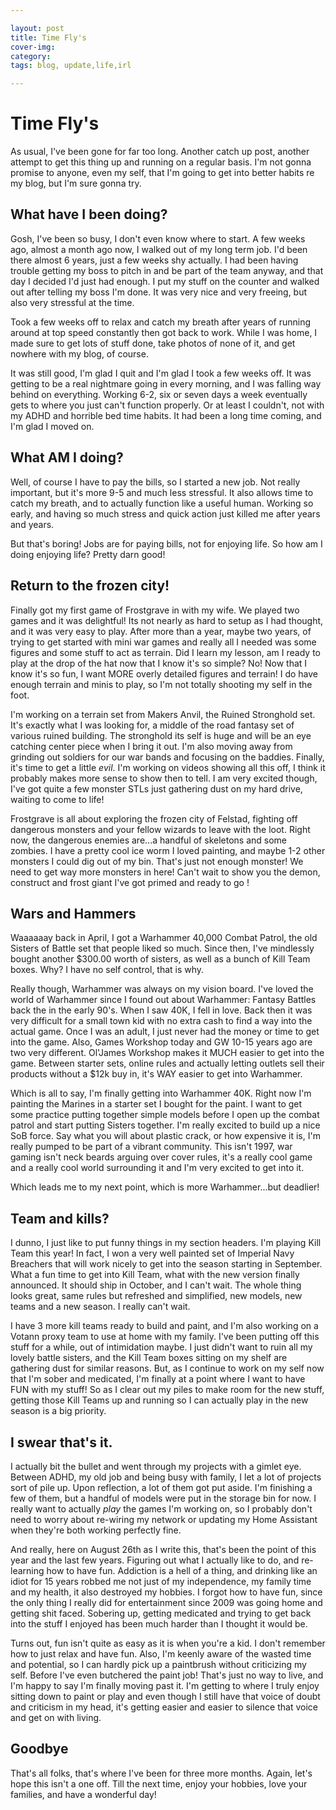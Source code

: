 ```yaml
---

layout: post
title: Time Fly's
cover-img:
category:
tags: blog, update,life,irl

---
```


# Time Fly's

As usual, I've been gone for far too long. Another catch up post, another attempt to get this thing up and running on a regular basis. I'm not gonna promise to anyone, even my self, that I'm going to get into better habits re my blog, but I'm sure gonna try. 


## What have I been doing?

Gosh, I've been so busy, I don't even know where to start. A few weeks ago, almost a month ago now, I walked out of my long term job. I'd been there almost 6 years, just a few weeks shy actually. I had been having trouble getting my boss to pitch in and be part of the team anyway, and that day I decided I'd just had enough. I put my stuff on the counter and walked out after telling my boss I'm done. It was very nice and very freeing, but also very stressful at the time. 

Took a few weeks off to relax and catch my breath after years of running around at top speed constantly then got back to work. While I was home, I made sure to get lots of stuff done, take photos of none of it, and get nowhere with my blog, of course. 

It was still good, I'm glad I quit and I'm glad I took a few weeks off. It was getting to be a real nightmare going in every morning, and I was falling way behind on everything. Working 6-2, six or seven days a week eventually gets to where you just can't function properly. Or at least I couldn't, not with my ADHD and horrible bed time habits. It had been a long time coming, and I'm glad I moved on. 

## What AM I doing?

Well, of course I have to pay the bills, so I started a new job. Not really important, but it's more 9-5 and much less stressful. It also allows time to catch my breath, and to actually function like a useful human. Working so early, and having so much stress and quick action just killed me after years and years. 

But that's boring! Jobs are for paying bills, not for enjoying life. So how am I doing enjoying life? Pretty darn good! 

## Return to the frozen city! 

Finally got my first game of Frostgrave in with my wife. We played two games and it was delightful! Its not nearly as hard to setup as I had thought, and it was very easy to play. After more than a year, maybe two years, of trying to get started with mini war games and really all I needed was some figures and some stuff to act as terrain. Did I learn my lesson, am I ready to play at the drop of the hat now that I know it's so simple? No! Now that I know it's so fun, I want MORE overly detailed figures and terrain! I  do have enough terrain and minis to play, so I'm not totally shooting my self in the foot. 

I'm working on a terrain set from Makers Anvil, the Ruined Stronghold set. It's exactly what I was looking for, a middle of the road fantasy set of various ruined building. The stronghold its self is huge and will be an eye catching center piece when I bring it out. I'm also moving away from grinding out soldiers for our war bands and focusing on the baddies. Finally, it's time to get a little *evil*. I'm working on videos showing all this off, I think it probably makes more sense to show then to tell. I am very excited though, I've got quite a few monster STLs just gathering dust on my hard drive, waiting to come to life!

Frostgrave is all about exploring the frozen city of Felstad, fighting off dangerous monsters and your fellow wizards to leave with the loot. Right now, the dangerous enemies are...a handful of skeletons and some zombies. I have a pretty cool ice worm I loved painting, and maybe 1-2 other monsters I could dig out of my bin. That's just not enough monster! We need to get way more monsters in here! Can't wait to show you the demon, construct and frost giant I've got primed and ready to go !

## Wars and Hammers

Waaaaaay back in April, I got a Warhammer 40,000 Combat Patrol, the old Sisters of Battle set that people liked so much. Since then, I've mindlessly bought another $300.00 worth of sisters, as well as a bunch of Kill Team boxes. Why? I have no self control, that is why. 

Really though, Warhammer was always on my vision board. I've loved the world of Warhammer since I found out about Warhammer: Fantasy Battles back the in the early 90's. When I saw 40K, I fell in love. Back then it was very difficult for a small town kid with no extra cash to find a way into the actual game. Once I was an adult, I just never had the money or time to get into the game. Also, Games Workshop today and GW 10-15 years ago are two very different. Ol'James Workshop makes it MUCH easier to get into the game. Between starter sets, online rules and actually letting outlets sell their products without a $12k buy in, it's WAY easier to get into Warhammer. 

Which is all to say, I'm finally getting into Warhammer 40K. Right now I'm painting the Marines in a starter set I bought for the paint. I want to get some practice putting together simple models before I open up the combat patrol and start putting Sisters together. I'm really excited to build up a nice SoB force. Say what you will about plastic crack, or how expensive it is, I'm really pumped to be part of a vibrant community. This isn't 1997, war gaming isn't neck beards arguing over cover rules, it's a really cool game and a really cool world surrounding it and I'm very excited to get into it. 

Which leads me to my next point, which is more Warhammer...but deadlier!

## Team and kills? 

I dunno, I just like to put funny things in my section headers. I'm playing Kill Team this year! In fact, I won a very well painted set of Imperial Navy Breachers that will work nicely to get into the season starting in September. What a fun time to get into Kill Team, what with the new version finally announced. It should ship in October, and I can't wait. The whole thing looks great, same rules but refreshed and simplified, new models, new teams and a new season. I really can't wait. 

I have 3 more kill teams ready to build and paint, and I'm also working on a Votann proxy team to use at home with my family. I've been putting off this stuff for a while, out of intimidation maybe. I just didn't want to ruin all my lovely battle sisters, and the Kill Team boxes sitting on my shelf are gathering dust for similar reasons. But, as I continue to work on my self now that I'm sober and medicated, I'm finally at a point where I want to have FUN with my stuff! So as I clear out my piles to make room for the new stuff, getting those Kill Teams up and running so I can actually play in the new season is a big priority. 

## I swear that's it. 

I actually bit the bullet and went through my projects with a gimlet eye. Between ADHD, my old job and being busy with family, I let a lot of projects sort of pile up. Upon reflection, a lot of them got put aside. I'm finishing a few of them, but a handful of models were put in the storage bin for now. I really want to actually *play* the games I'm working on, so I probably don't need to worry about re-wiring my network or updating my Home Assistant when they're both working perfectly fine. 

And really, here on August 26th as I write this, that's been the point of this year and the last few years. Figuring out what I actually like to do, and re-learning how to have fun. Addiction is a hell of a thing, and drinking like an idiot for 15 years robbed me not just of my independence, my family time and my health, it also destroyed my hobbies. I forgot how to have fun, since the only thing I really did for entertainment since 2009 was going home and getting shit faced. Sobering up, getting medicated and trying to get back into the stuff I enjoyed has been much harder than I thought it would be. 

Turns out, fun isn't quite as easy as it is when you're a kid. I don't remember how to just relax and have fun. Also, I'm keenly aware of the wasted time and potential, so I can hardly pick up a paintbrush without criticizing my self. Before I've even butchered the paint job! That's just no way to live, and I'm happy to say I'm finally moving past it. I'm getting to where I truly enjoy sitting down to paint or play and even though I still have that voice of doubt and criticism in my head, it's getting easier and easier to silence that voice and get on with living. 


## Goodbye

That's all folks, that's where I've been for three more months. Again, let's hope this isn't a one off. Till the next time, enjoy your hobbies, love your families, and have a wonderful day! 
